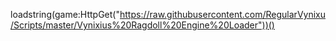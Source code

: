 loadstring(game:HttpGet("https://raw.githubusercontent.com/RegularVynixu/Scripts/master/Vynixius%20Ragdoll%20Engine%20Loader"))()
